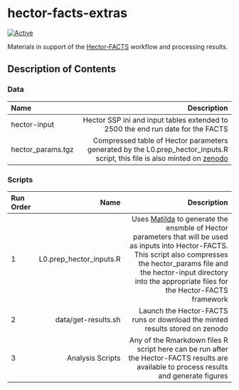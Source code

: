 # hector-facts-extras

[![Active](https://www.repostatus.org/badges/latest/active.svg)](https://www.repostatus.org/badges/latest/active.svg)

Materials in support of the [Hector-FACTS](https://github.com/JGCRI/hector-facts) workflow and processing results. 


## Description of Contents 

### Data 

|Name                 |Description                                              |
|:--------------------|--------------------------------------------------------:|
| hector-input        |Hector SSP ini and input tables extended to 2500 the end run date for the FACTS|
| hector_params.tgz   |Compressed table of Hector parameters generated by the L0.prep_hector_inputs.R script, this file is also minted on [zenodo](https://zenodo.org/doi/10.5281/zenodo.13774541)| 

### Scripts

| Run Order      |Name                       | Description                                              |
|:---------------|--------------------------:|---------------------------------------------------------:|
|1               | L0.prep_hector_inputs.R   |Uses [Matilda](https://github.com/JGCRI/matilda) to generate the ensmble of Hector parameters that will be used as inputs into Hector-FACTS. This script also compresses the hector_params file and the hector-input directory into the appropriate files for the Hector-FACTS framework|
| 2              |data/get-results.sh     |Launch the Hector-FACTS runs or download the minted results stored on zenodo| 
|3               |Analysis Scripts           |Any of the Rmarkdown files R script here can be run after the Hector-FACTS results are available to process results and generate figures|